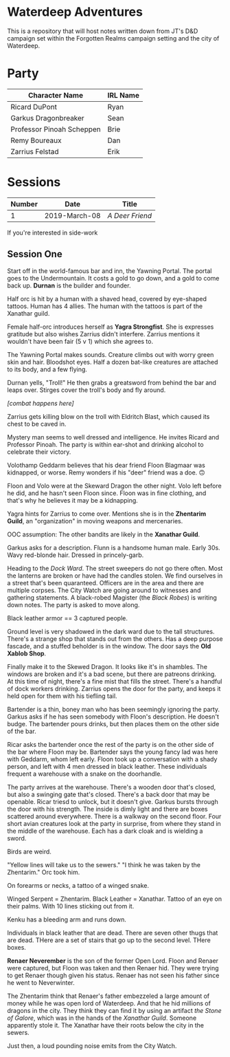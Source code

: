 # Waterdeep Adventures

This is a repository that will host notes written down from JT's D&D campaign set within the Forgotten Realms campaign setting and the city of Waterdeep.


# Party

|Character Name|IRL Name|
|-|-|
|Ricard DuPont|Ryan|
|Garkus Dragonbreaker|Sean|
|Professor Pinoah Scheppen|Brie|
|Remy Boureaux|Dan|
|Zarrius Felstad|Erik|


# Sessions

|Number|Date|Title|
|-|-|-|
|1|2019-March-08|*A Deer Friend*|

If you're interested in side-work



## Session One

Start off in the world-famous bar and inn, the Yawning Portal. The portal goes to the Undermountain. It costs a gold to go down, and a gold to come back up. **Durnan** is the builder and founder.

Half orc is hit by a human with a shaved head, covered by eye-shaped tattoos. Human has 4 allies. The human with the tattoos is part of the Xanathar guild.

Female half-orc introduces herself as **Yagra Strongfist**. She is  expresses gratitude but also wishes Zarrius didn't interfere. Zarrius mentions it wouldn't have been fair (5 v 1) which she agrees to.

The Yawning Portal makes sounds. Creature climbs out with worry green skin and hair. Bloodshot eyes. Half a dozen bat-like creatures are attached to its body, and a few flying.

Durnan yells, "Troll!" He then grabs a greatsword from behind the bar and leaps over. Stirges cover the troll's body and fly around.

*[combat happens here]*

Zarrius gets killing blow on the troll with Eldritch Blast, which caused its chest to be caved in.

Mystery man seems to well dressed and intelligence. He invites Ricard and Professor Pinoah. The party is within ear-shot and drinking alcohol to celebrate their victory.

Volothamp Geddarm believes that his dear friend Floon Blagmaar was kidnapped, or worse. Remy wonders if his "deer" friend was a doe. 🙃 

Floon and Volo were at the Skeward Dragon the other night. Volo left before he did, and he hasn't seen Floon since. Floon was in fine clothing, and that's why he believes it may be a kidnapping.

Yagra hints for Zarrius to come over. Mentions she is in the **Zhentarim Guild**, an "organization" in moving weapons and mercenaries.

OOC assumption: The other bandits are likely in the **Xanathar Guild**.

Garkus asks for a description. Flunn is a handsome human male. Early 30s. Wavy red-blonde hair. Dressed in princely-garb.

Heading to the *Dock Ward*. The street sweepers do not go there often. Most the lanterns are broken or have had the candles stolen. We find ourselves in a street that's been quaranteed. Officers are in the area and there are multiple corpses. The City Watch are going around to witnesses and gathering statements. A black-robed Magister (the *Black Robes*) is writing down notes. The party is asked to move along.

Black leather armor == 3 captured people.

Ground level is very shadowed in the dark ward due to the tall structures. There's a strange shop that stands out from the others. Has a deep purpose fascade, and a stuffed beholder is in the window. The door says the **Old Xablob Shop**. 

Finally make it to the Skewed Dragon. It looks like it's in shambles. The windows are broken and it's a bad scene, but there are patreons drinking. At this time of night, there's a fine mist that fills the street. There's a handful of dock workers drinking. Zarrius opens the door for the party, and keeps it held open for them with his tiefling tail.

Bartender is a thin, boney man who has been seemingly ignoring the party. Garkus asks if he has seen somebody with Floon's description. He doesn't budge. The bartender pours drinks, but then places them on the other side of the bar. 

Ricar asks the bartender once the rest of the party is on the other side of the bar where Floon may be. Bartender says the young fancy lad was here with Geddarm, whom left early. Floon took up a conversation with a shady person, and left with 4 men dressed in black leather. These individuals frequent a warehouse with a snake on the doorhandle.

The party arrives at the warehouse. There's a wooden door that's closed, but also a swinging gate that's closed. There's a back door that may be openable. Ricar triesd to unlock, but it doesn't give. Garkus bursts through the door with his strength. The inside is dimly light and there are boxes scattered around everywhere. There is a walkway on the second floor. Four short avian creatures look at the party in surprise, from where they stand in the middle of the warehouse. Each has a dark cloak and is wielding a sword.

Birds are weird.

"Yellow lines will take us to the sewers."
"I think he was taken by the Zhentarim."
Orc took him.

On forearms or necks, a tattoo of a winged snake. 

Winged Serpent = Zhentarim.
Black Leather = Xanathar. Tattoo of an eye on their palms. With 10 lines sticking out from it.

Kenku has a bleeding arm and runs down. 

Individuals in black leather that are dead. There are seven other thugs that are dead. THere are a set of stairs that go up to the second level. THere boxes.

**Renaer Neverember** is the son of the former Open Lord. Floon and Renaer were captured, but Floon was taken and then Renaer hid. They were trying to get Renaer though given his status. Renaer has not seen his father since he went to Neverwinter. 

The Zhentarim think that Renaer's father embezzeled a large amount of money while he was open lord of Waterdeep. And that he hid millions of dragons in the city. They think they can find it by using an artifact *the Stone of Galore*, which was in the hands of the *Xanathar Guild*. Someone apparently stole it. The Xanathar have their roots below the city in the sewers.

Just then, a loud pounding noise emits from the City Watch. 
